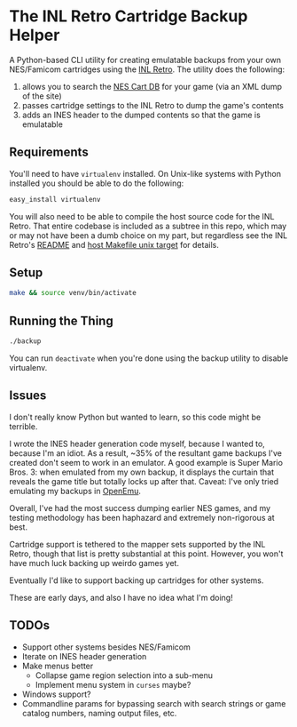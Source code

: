 # The INL Retro Cartridge Backup Helper

A Python-based CLI utility for creating emulatable backups from your own NES/Famicom cartridges using the [INL Retro](http://www.infiniteneslives.com/inlretro.php). The utility does the following:

1. allows you to search the [NES Cart DB](http://bootgod.dyndns.org:7777/) for your game (via an XML dump of the site)
2. passes cartridge settings to the INL Retro to dump the game's contents
3. adds an INES header to the dumped contents so that the game is emulatable

## Requirements

You'll need to have `virtualenv` installed. On Unix-like systems with Python installed you should be able to do the following:

```sh
easy_install virtualenv
```

You will also need to be able to compile the host source code for the INL Retro. That entire codebase is included as a subtree in this repo, which may or may not have been a dumb choice on my part, but regardless see the INL Retro's [README](vendor/inlretro/README) and [host Makefile unix target](vendor/inlretro/host/Makefile) for details.

## Setup

```sh
make && source venv/bin/activate
```

## Running the Thing

```sh
./backup
```

You can run `deactivate` when you're done using the backup utility to disable virtualenv.

## Issues

I don't really know Python but wanted to learn, so this code might be terrible.

I wrote the INES header generation code myself, because I wanted to, because I'm an idiot. As a result, ~35% of the resultant game backups I've created don't seem to work in an emulator. A good example is Super Mario Bros. 3: when emulated from my own backup, it displays the curtain that reveals the game title but totally locks up after that. Caveat: I've only tried emulating my backups in [OpenEmu](https://openemu.org/). 

Overall, I've had the most success dumping earlier NES games, and my testing methodology has been haphazard and extremely non-rigorous at best.

Cartridge support is tethered to the mapper sets supported by the INL Retro, though that list is pretty substantial at this point. However, you won't have much luck backing up weirdo games yet.

Eventually I'd like to support backing up cartridges for other systems.

These are early days, and also I have no idea what I'm doing!

## TODOs

- Support other systems besides NES/Famicom
- Iterate on INES header generation
- Make menus better
  - Collapse game region selection into a sub-menu
  - Implement menu system in `curses` maybe?
- Windows support?
- Commandline params for bypassing search with search strings or game catalog numbers, naming output files, etc.
